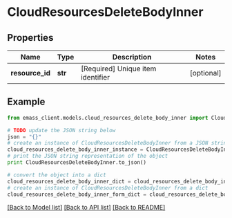 # CloudResourcesDeleteBodyInner


## Properties
Name | Type | Description | Notes
------------ | ------------- | ------------- | -------------
**resource_id** | **str** | [Required] Unique item identifier | [optional] 

## Example

```python
from emass_client.models.cloud_resources_delete_body_inner import CloudResourcesDeleteBodyInner

# TODO update the JSON string below
json = "{}"
# create an instance of CloudResourcesDeleteBodyInner from a JSON string
cloud_resources_delete_body_inner_instance = CloudResourcesDeleteBodyInner.from_json(json)
# print the JSON string representation of the object
print CloudResourcesDeleteBodyInner.to_json()

# convert the object into a dict
cloud_resources_delete_body_inner_dict = cloud_resources_delete_body_inner_instance.to_dict()
# create an instance of CloudResourcesDeleteBodyInner from a dict
cloud_resources_delete_body_inner_form_dict = cloud_resources_delete_body_inner.from_dict(cloud_resources_delete_body_inner_dict)
```
[[Back to Model list]](../README.md#documentation-for-models) [[Back to API list]](../README.md#documentation-for-api-endpoints) [[Back to README]](../README.md)


